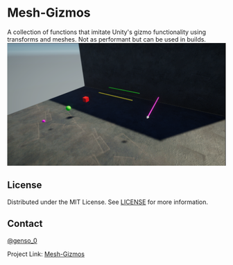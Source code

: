 # Mesh-Gizmos
A collection of functions that imitate Unity's gizmo functionality using transforms and meshes. Not as performant but can be used in builds.
![alt text](https://github.com/Genso-0/Mesh-Gizmos/blob/master/Assets/Mesh%20Gizmos/Info/Images/Gizmos.PNG)


<!-- LICENSE -->
## License

Distributed under the MIT License. See [LICENSE](https://github.com/Genso-0/Mesh-Gizmos/blob/master/LICENSE) for more information.

<!-- CONTACT -->
## Contact

[@genso_0](https://twitter.com/genso_0)

Project Link: [Mesh-Gizmos](https://github.com/Genso-0/Mesh-Gizmos)
